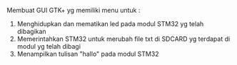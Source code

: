 Membuat GUI GTK+ yg memiliki menu untuk :
1. Menghidupkan dan mematikan led pada modul STM32 yg telah dibagikan
2. Memerintahkan STM32 untuk merubah file txt di SDCARD yg terdapat di modul yg telah dibagi
3. Menampilkan tulisan "hallo" pada modul STM32
